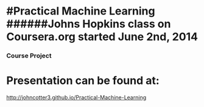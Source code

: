#Practical Machine Learning
######Johns Hopkins class on Coursera.org started June 2nd, 2014
==========
### Course Project
# Presentation can be found at:
http://johncotter3.github.io/Practical-Machine-Learning
